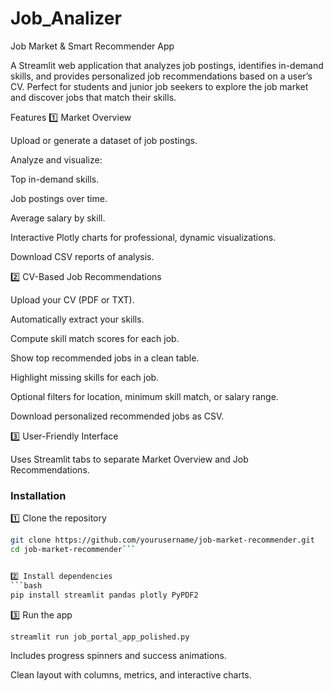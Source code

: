 # Job_Analizer

Job Market & Smart Recommender App

A Streamlit web application that analyzes job postings, identifies in-demand skills, and provides personalized job recommendations based on a user’s CV. Perfect for students and junior job seekers to explore the job market and discover jobs that match their skills.

Features
1️⃣ Market Overview

Upload or generate a dataset of job postings.

Analyze and visualize:

Top in-demand skills.

Job postings over time.

Average salary by skill.

Interactive Plotly charts for professional, dynamic visualizations.

Download CSV reports of analysis.

2️⃣ CV-Based Job Recommendations

Upload your CV (PDF or TXT).

Automatically extract your skills.

Compute skill match scores for each job.

Show top recommended jobs in a clean table.

Highlight missing skills for each job.

Optional filters for location, minimum skill match, or salary range.

Download personalized recommended jobs as CSV.

3️⃣ User-Friendly Interface

Uses Streamlit tabs to separate Market Overview and Job Recommendations.


### Installation

1️⃣ Clone the repository

```bash
git clone https://github.com/yourusername/job-market-recommender.git
cd job-market-recommender```


2️⃣ Install dependencies
```bash
pip install streamlit pandas plotly PyPDF2
```

3️⃣ Run the app
```bash
streamlit run job_portal_app_polished.py
```



Includes progress spinners and success animations.

Clean layout with columns, metrics, and interactive charts.
